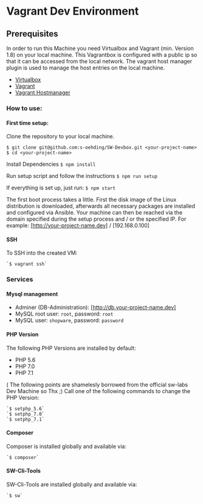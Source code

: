 # Vagrant Dev Environment

## Prerequisites
In order to run this Machine you need Virtualbox and Vagrant (min. Version 1.8) on your local machine. This Vagrantbox is configured with a public ip so that it can be accessed from the local network. The vagrant host manager plugin is used to manage the host entries on the local machine.

 - [Virtualbox](https://www.virtualbox.org/wiki/Downloads)
 - [Vagrant](https://www.vagrantup.com/downloads.html)
 - [Vagrant Hostmanager](https://github.com/devopsgroup-io/vagrant-hostmanager)

### How to use: 

#### First time setup: 
Clone the repository to your local machine.

    $ git clone git@github.com:s-oehding/SW-Devbox.git <your-project-name>
    $ cd <your-project-name>

Install Dependencies 
	`$ npm install`

Run setup script and follow the instructions 
	`$ npm run setup`

If everything is set up, just run: 
	`$ npm start`


The first boot process takes a little. First the disk image of the Linux distribution is downloaded, afterwards all necessary packages are installed and configured via Ansible. 
Your machine can then be reached via the domain specified during the setup process and / or the specified IP. For example: [http://your-project-name.dev] / [192.168.0.100]

#### SSH
To SSH into the created VM:

    `$ vagrant ssh`

### Services

#### Mysql management
- Adminer (DB-Administration): [http://db.your-project-name.dev]
- MySQL root user: `root`, password: `root`
- MySQL user: `shopware`, password: `password`

#### PHP Version
The following PHP Versions are installed by default:

 - PHP 5.6
 - PHP 7.0
 - PHP 7.1

( The following points are shamelesly borrowed from the official sw-labs Dev Machine so Thx ;)
Call one of the following commands to change the PHP Version:
 
    `$ setphp_5.6` 
    `$ setphp_7.0` 
    `$ setphp_7.1` 

#### Composer
Composer is installed globally and available via:

	`$ composer`

#### SW-Cli-Tools
SW-Cli-Tools are installed globally and available via:

	`$ sw`